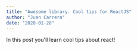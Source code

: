 ```yaml
---
title: "Awesome library. Cool tips for ReactJS"
author: "Juan Carrera"
date: "2020-01-28"
---
```


In this post you'll learn cool tips about react!